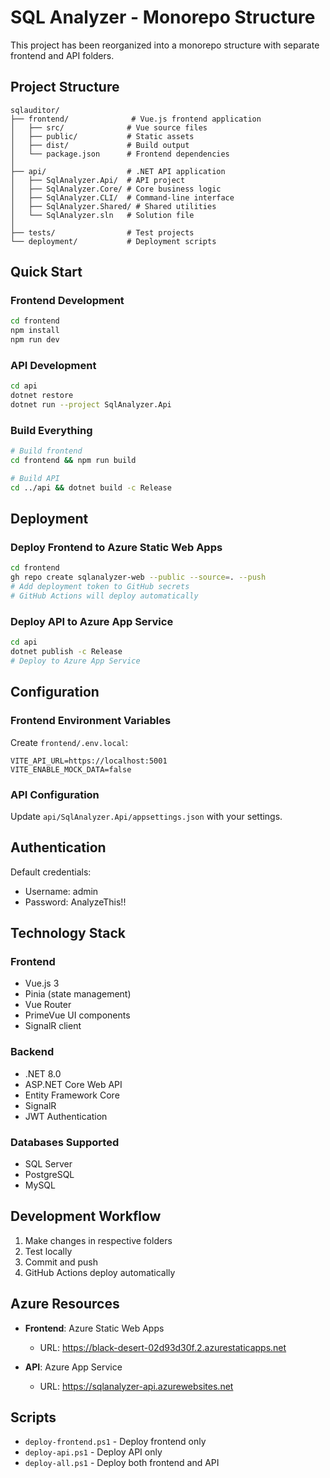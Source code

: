 # SQL Analyzer - Monorepo Structure

This project has been reorganized into a monorepo structure with separate frontend and API folders.

## Project Structure

```
sqlauditor/
├── frontend/              # Vue.js frontend application
│   ├── src/              # Vue source files
│   ├── public/           # Static assets
│   ├── dist/             # Build output
│   └── package.json      # Frontend dependencies
│
├── api/                  # .NET API application
│   ├── SqlAnalyzer.Api/  # API project
│   ├── SqlAnalyzer.Core/ # Core business logic
│   ├── SqlAnalyzer.CLI/  # Command-line interface
│   ├── SqlAnalyzer.Shared/ # Shared utilities
│   └── SqlAnalyzer.sln   # Solution file
│
├── tests/                # Test projects
└── deployment/           # Deployment scripts
```

## Quick Start

### Frontend Development
```bash
cd frontend
npm install
npm run dev
```

### API Development
```bash
cd api
dotnet restore
dotnet run --project SqlAnalyzer.Api
```

### Build Everything
```bash
# Build frontend
cd frontend && npm run build

# Build API
cd ../api && dotnet build -c Release
```

## Deployment

### Deploy Frontend to Azure Static Web Apps
```bash
cd frontend
gh repo create sqlanalyzer-web --public --source=. --push
# Add deployment token to GitHub secrets
# GitHub Actions will deploy automatically
```

### Deploy API to Azure App Service
```bash
cd api
dotnet publish -c Release
# Deploy to Azure App Service
```

## Configuration

### Frontend Environment Variables
Create `frontend/.env.local`:
```
VITE_API_URL=https://localhost:5001
VITE_ENABLE_MOCK_DATA=false
```

### API Configuration
Update `api/SqlAnalyzer.Api/appsettings.json` with your settings.

## Authentication

Default credentials:
- Username: admin
- Password: AnalyzeThis!!

## Technology Stack

### Frontend
- Vue.js 3
- Pinia (state management)
- Vue Router
- PrimeVue UI components
- SignalR client

### Backend
- .NET 8.0
- ASP.NET Core Web API
- Entity Framework Core
- SignalR
- JWT Authentication

### Databases Supported
- SQL Server
- PostgreSQL
- MySQL

## Development Workflow

1. Make changes in respective folders
2. Test locally
3. Commit and push
4. GitHub Actions deploy automatically

## Azure Resources

- **Frontend**: Azure Static Web Apps
  - URL: https://black-desert-02d93d30f.2.azurestaticapps.net
  
- **API**: Azure App Service
  - URL: https://sqlanalyzer-api.azurewebsites.net

## Scripts

- `deploy-frontend.ps1` - Deploy frontend only
- `deploy-api.ps1` - Deploy API only
- `deploy-all.ps1` - Deploy both frontend and API